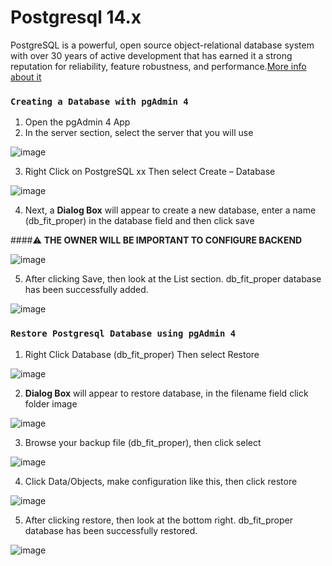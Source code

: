 # Postgresql 14.x

PostgreSQL is a powerful, open source object-relational database system with over 30 years of active development that has earned it a strong reputation for reliability, feature robustness, and performance.[More info about it](https://docs.strapi.io/developer-docs/latest/developer-resources/cli/CLI.html)

### `Creating a Database with pgAdmin 4`
1. Open the pgAdmin 4 App
2. In the server section, select the server that you will use

![image](https://user-images.githubusercontent.com/77891212/177570103-8690680a-b1e2-4457-92a4-290e68530b57.png)

3. Right Click on PostgreSQL xx Then select Create – Database

![image](https://user-images.githubusercontent.com/77891212/177572433-ec4ea177-176c-43a5-be01-478c47fe440b.png)

4. Next, a __Dialog Box__ will appear to create a new database, enter a name (db_fit_proper) in the database field and then click save

####:warning: **THE OWNER WILL BE IMPORTANT TO CONFIGURE BACKEND**

![image](https://user-images.githubusercontent.com/77891212/177574531-851006a2-507e-4e26-b50a-eb221bcd8a00.png)

5. After clicking Save, then look at the List section. db_fit_proper database has been successfully added.

![image](https://user-images.githubusercontent.com/77891212/177575276-1790b56b-a497-48c8-8a59-18bf3ac3b9d1.png)

### `Restore Postgresql Database using pgAdmin 4`

1. Right Click Database (db_fit_proper) Then select Restore

![image](https://user-images.githubusercontent.com/77891212/177576242-d064b074-74f3-4ec7-8155-54dd229f681e.png)

2. __Dialog Box__ will appear to restore database, in the filename field click folder image

![image](https://user-images.githubusercontent.com/77891212/177576750-add3e3f5-2b47-4506-83ca-5795d9ba988e.png)

3. Browse your backup file (db_fit_proper), then click select

![image](https://user-images.githubusercontent.com/77891212/177577914-2fe06a27-8bc9-400e-b28e-d50de3034e01.png)

4. Click Data/Objects, make configuration like this, then click restore

![image](https://user-images.githubusercontent.com/77891212/177579720-7778280c-172d-4402-8a9d-1a3b92879bbd.png)

5. After clicking restore, then look at the bottom right. db_fit_proper database has been successfully restored.

![image](https://user-images.githubusercontent.com/77891212/177579995-c3604829-b056-4173-ac21-20f3bc2d3990.png)

